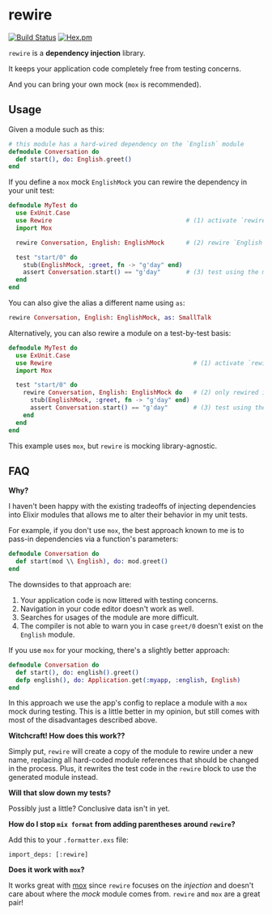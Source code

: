 rewire
===

[![Build Status](https://travis-ci.org/stephanos/rewire.svg?branch=master)](https://travis-ci.org/stephanos/rewire)
[![Hex.pm](https://img.shields.io/hexpm/v/rewire.svg)](https://hex.pm/packages/rewire)

`rewire` is a **dependency injection** library.

It keeps your application code completely free from testing concerns.

And you can bring your own mock (`mox` is recommended).

## Usage

Given a module such as this:

```elixir
# this module has a hard-wired dependency on the `English` module
defmodule Conversation do
  def start(), do: English.greet()
end
```

If you define a `mox` mock `EnglishMock` you can rewire the dependency in your unit test:

```elixir
defmodule MyTest do
  use ExUnit.Case
  use Rewire                                     # (1) activate `rewire`
  import Mox

  rewire Conversation, English: EnglishMock      # (2) rewire `English` to `EnglishMock`

  test "start/0" do
    stub(EnglishMock, :greet, fn -> "g'day" end)
    assert Conversation.start() == "g'day"       # (3) test using the mock
  end
end
```

You can also give the alias a different name using `as`:

```elixir
rewire Conversation, English: EnglishMock, as: SmallTalk
```

Alternatively, you can also rewire a module on a test-by-test basis:

```elixir
defmodule MyTest do
  use ExUnit.Case
  use Rewire                                       # (1) activate `rewire`
  import Mox

  test "start/0" do
    rewire Conversation, English: EnglishMock do   # (2) only rewired inside the block
      stub(EnglishMock, :greet, fn -> "g'day" end)
      assert Conversation.start() == "g'day"       # (3) test using the mock
    end
  end
end
```

This example uses `mox`, but `rewire` is mocking library-agnostic.

## FAQ

**Why?**

I haven't been happy with the existing tradeoffs of injecting dependencies into Elixir modules that allows me to alter their behavior in my unit tests.

For example, if you don't use `mox`, the best approach known to me is to pass-in dependencies via a function's parameters:

```elixir
defmodule Conversation do
  def start(mod \\ English), do: mod.greet()
end
```

The downsides to that approach are:

  1) Your application code is now littered with testing concerns.
  2) Navigation in your code editor doesn't work as well.
  3) Searches for usages of the module are more difficult.
  4) The compiler is not able to warn you in case `greet/0` doesn't exist on the `English` module.

If you use `mox` for your mocking, there's a slightly better approach:

```elixir
defmodule Conversation do
  def start(), do: english().greet()
  defp english(), do: Application.get(:myapp, :english, English)
end
```

In this approach we use the app's config to replace a module with a `mox` mock during testing. This is a little better in my opinion, but still comes with most of the disadvantages described above.

**Witchcraft! How does this work??**

Simply put, `rewire` will create a copy of the module to rewire under a new name, replacing all hard-coded module references that should be changed in the process. Plus, it rewrites the test code in the `rewire` block to use the generated module instead.

**Will that slow down my tests?**

Possibly just a little? Conclusive data isn't in yet.

**How do I stop `mix format` from adding parentheses around `rewire`?**

Add this to your `.formatter.exs` file:

```
import_deps: [:rewire]
```

**Does it work with `mox`?**

It works great with [mox](https://github.com/dashbitco/mox) since `rewire` focuses on the _injection_ and doesn't care about where the _mock_ module comes from. `rewire` and `mox` are a great pair!
